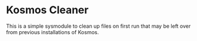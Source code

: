 # Kosmos Cleaner

This is a simple sysmodule to clean up files on first run that may be left over from previous installations of Kosmos.
